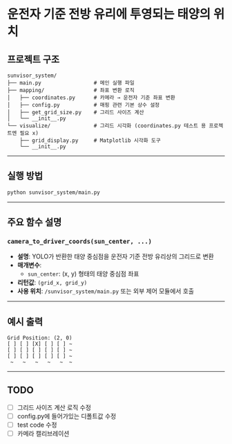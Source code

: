 # 운전자 기준 전방 유리에 투영되는 태양의 위치

## 프로젝트 구조

```
sunvisor_system/
├── main.py                 # 메인 실행 파일
├── mapping/                # 좌표 변환 로직
│   ├── coordinates.py      # 카메라 → 운전자 기준 좌표 변환
│   ├── config.py           # 매핑 관련 기본 상수 설정
│   ├── get_grid_size.py    # 그리드 사이즈 계산
│   └── __init__.py
└── visualize/              # 그리드 시각화 (coordinates.py 테스트 용 프로젝트엔 필요 x)
    ├── grid_display.py     # Matplotlib 시각화 도구
    └── __init__.py
```

---

## 실행 방법

```bash
python sunvisor_system/main.py
```

---

## 주요 함수 설명

### `camera_to_driver_coords(sun_center, ...)`

- **설명**: YOLO가 반환한 태양 중심점을 운전자 기준 전방 유리상의 그리드로 변환
- **매개변수**:
  - `sun_center`: (x, y) 형태의 태양 중심점 좌표
- **리턴값**: `(grid_x, grid_y)`
- **사용 위치**: `/sunvisor_system/main.py` 또는 외부 제어 모듈에서 호출

---

## 예시 출력

```
Grid Position: (2, 0)
[ ] [ ] [X] [ ] [ ] ~
[ ] [ ] [ ] [ ] [ ] ~
[ ] [ ] [ ] [ ] [ ] ~
 ~   ~   ~   ~   ~  ~
```

---

## TODO

- [ ] 그리드 사이즈 계산 로직 수정
- [ ] config.py에 들어가있는 디폴트값 수정
- [ ] test code 수정
- [ ] 카메라 캘리브레이션